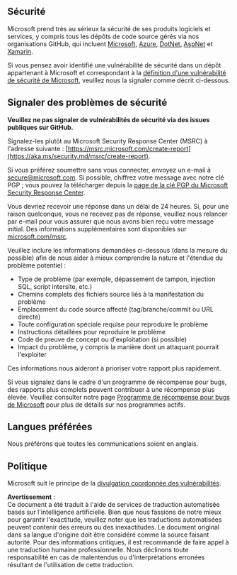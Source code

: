## Sécurité

Microsoft prend très au sérieux la sécurité de ses produits logiciels et services, y compris tous les dépôts de code source gérés via nos organisations GitHub, qui incluent [Microsoft](https://github.com/Microsoft), [Azure](https://github.com/Azure), [DotNet](https://github.com/dotnet), [AspNet](https://github.com/aspnet) et [Xamarin](https://github.com/xamarin).

Si vous pensez avoir identifié une vulnérabilité de sécurité dans un dépôt appartenant à Microsoft et correspondant à la [définition d'une vulnérabilité de sécurité de Microsoft](https://aka.ms/security.md/definition), veuillez nous la signaler comme décrit ci-dessous.

## Signaler des problèmes de sécurité

**Veuillez ne pas signaler de vulnérabilités de sécurité via des issues publiques sur GitHub.**

Signalez-les plutôt au Microsoft Security Response Center (MSRC) à l'adresse suivante : [https://msrc.microsoft.com/create-report](https://aka.ms/security.md/msrc/create-report).

Si vous préférez soumettre sans vous connecter, envoyez un e-mail à [secure@microsoft.com](mailto:secure@microsoft.com). Si possible, chiffrez votre message avec notre clé PGP ; vous pouvez la télécharger depuis la [page de la clé PGP du Microsoft Security Response Center](https://aka.ms/security.md/msrc/pgp).

Vous devriez recevoir une réponse dans un délai de 24 heures. Si, pour une raison quelconque, vous ne recevez pas de réponse, veuillez nous relancer par e-mail pour vous assurer que nous avons bien reçu votre message initial. Des informations supplémentaires sont disponibles sur [microsoft.com/msrc](https://www.microsoft.com/msrc).

Veuillez inclure les informations demandées ci-dessous (dans la mesure du possible) afin de nous aider à mieux comprendre la nature et l'étendue du problème potentiel :

  * Type de problème (par exemple, dépassement de tampon, injection SQL, script intersite, etc.)
  * Chemins complets des fichiers source liés à la manifestation du problème
  * Emplacement du code source affecté (tag/branche/commit ou URL directe)
  * Toute configuration spéciale requise pour reproduire le problème
  * Instructions détaillées pour reproduire le problème
  * Code de preuve de concept ou d'exploitation (si possible)
  * Impact du problème, y compris la manière dont un attaquant pourrait l'exploiter

Ces informations nous aideront à prioriser votre rapport plus rapidement.

Si vous signalez dans le cadre d'un programme de récompense pour bugs, des rapports plus complets peuvent contribuer à une récompense plus élevée. Veuillez consulter notre page [Programme de récompense pour bugs de Microsoft](https://aka.ms/security.md/msrc/bounty) pour plus de détails sur nos programmes actifs.

## Langues préférées

Nous préférons que toutes les communications soient en anglais.

## Politique

Microsoft suit le principe de la [divulgation coordonnée des vulnérabilités](https://aka.ms/security.md/cvd).

**Avertissement** :  
Ce document a été traduit à l'aide de services de traduction automatisée basés sur l'intelligence artificielle. Bien que nous fassions de notre mieux pour garantir l'exactitude, veuillez noter que les traductions automatisées peuvent contenir des erreurs ou des inexactitudes. Le document original dans sa langue d'origine doit être considéré comme la source faisant autorité. Pour des informations critiques, il est recommandé de faire appel à une traduction humaine professionnelle. Nous déclinons toute responsabilité en cas de malentendus ou d'interprétations erronées résultant de l'utilisation de cette traduction.